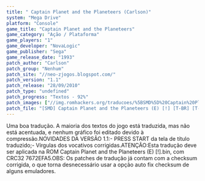 ```yaml
---
title: " Captain Planet and the Planeteers (Carlson)"
system: "Mega Drive"
platform: "Console"
game_title: "Captain Planet and the Planeteers"
game_category: "Ação / Plataforma"
game_players: "1"
game_developer: "NovaLogic"
game_publisher: "Sega"
game_release_date: "1993"
patch_author: "Carlson"
patch_group: "Nenhum"
patch_site: "//neo-zjogos.blogspot.com/"
patch_version: "1.1"
patch_release: "28/09/2010"
patch_type: "undefined"
patch_progress: "Textos - 92%"
patch_images: ["//img.romhackers.org/traducoes/%5BSMD%5D%20Captain%20Planet%20and%20the%20Planeteers%20-%20Carlson%20-%201.png","//img.romhackers.org/traducoes/%5BSMD%5D%20Captain%20Planet%20and%20the%20Planeteers%20-%20Carlson%20-%202.png","//img.romhackers.org/traducoes/%5BSMD%5D%20Captain%20Planet%20and%20the%20Planeteers%20-%20Carlson%20-%203.png"]
patch_file: "[SMD] Captain Planet and the Planeteers (E) [!] [T-BR] [T-Carlson G-Nenhum] [V-1.1 A-2010].zip"
---
```

Uma boa tradução. A maioria dos textos do jogo está traduzida, mas não está acentuada, e nenhum gráfico foi editado devido à compressão.NOVIDADES DA VERSÃO 1.1:- PRESS START da tela de título traduzido;- Vírgulas dos vocativos corrigidas.ATENÇÃO:Esta tradução deve ser aplicada na ROM Captain Planet and the Planeteers (E) [!].bin, com CRC32 7672EFA5.OBS: Os patches de tradução já contam com a checksum corrigida, o que torna desnecessário usar a opção auto fix checksum de alguns emuladores.